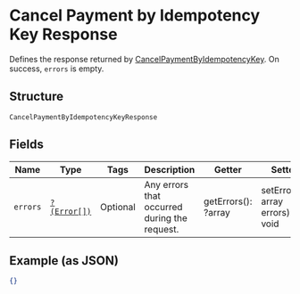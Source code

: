 
# Cancel Payment by Idempotency Key Response

Defines the response returned by
[CancelPaymentByIdempotencyKey](/doc/apis/payments.md#cancel-payment-by-idempotency-key).
On success, `errors` is empty.

## Structure

`CancelPaymentByIdempotencyKeyResponse`

## Fields

| Name | Type | Tags | Description | Getter | Setter |
|  --- | --- | --- | --- | --- | --- |
| `errors` | [`?(Error[])`](/doc/models/error.md) | Optional | Any errors that occurred during the request. | getErrors(): ?array | setErrors(?array errors): void |

## Example (as JSON)

```json
{}
```

